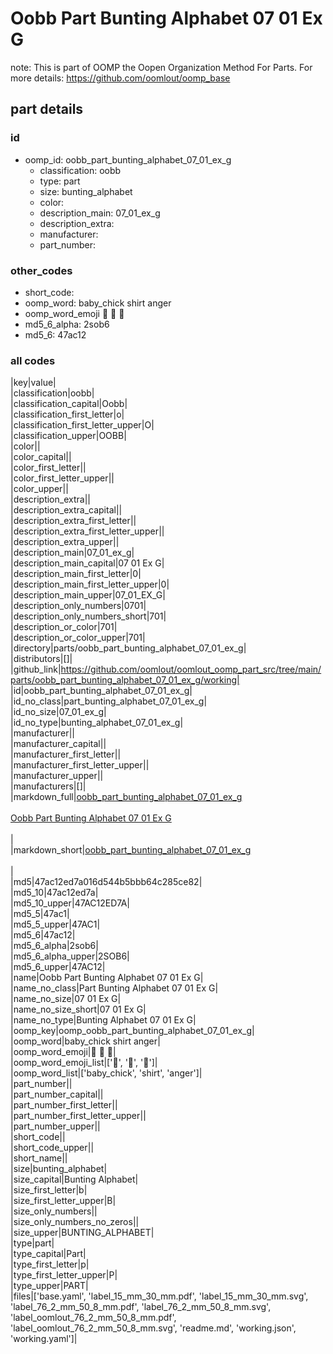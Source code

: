 # Oobb Part Bunting Alphabet 07 01 Ex G  

note: This is part of OOMP the Oopen Organization Method For Parts. For more details: https://github.com/oomlout/oomp_base

##  part details





### id
* oomp_id: oobb_part_bunting_alphabet_07_01_ex_g
  * classification: oobb
  * type: part
  * size: bunting_alphabet
  * color: 
  * description_main: 07_01_ex_g
  * description_extra: 
  * manufacturer: 
  * part_number: 

### other_codes
* short_code: 
* oomp_word: baby_chick shirt anger
* oomp_word_emoji :baby_chick: :shirt: :anger:
* md5_6_alpha: 2sob6
* md5_6: 47ac12

### all codes 
|key|value|  
|classification|oobb|  
|classification_capital|Oobb|  
|classification_first_letter|o|  
|classification_first_letter_upper|O|  
|classification_upper|OOBB|  
|color||  
|color_capital||  
|color_first_letter||  
|color_first_letter_upper||  
|color_upper||  
|description_extra||  
|description_extra_capital||  
|description_extra_first_letter||  
|description_extra_first_letter_upper||  
|description_extra_upper||  
|description_main|07_01_ex_g|  
|description_main_capital|07 01 Ex G|  
|description_main_first_letter|0|  
|description_main_first_letter_upper|0|  
|description_main_upper|07_01_EX_G|  
|description_only_numbers|0701|  
|description_only_numbers_short|701|  
|description_or_color|701|  
|description_or_color_upper|701|  
|directory|parts/oobb_part_bunting_alphabet_07_01_ex_g|  
|distributors|[]|  
|github_link|https://github.com/oomlout/oomlout_oomp_part_src/tree/main/parts/oobb_part_bunting_alphabet_07_01_ex_g/working|  
|id|oobb_part_bunting_alphabet_07_01_ex_g|  
|id_no_class|part_bunting_alphabet_07_01_ex_g|  
|id_no_size|07_01_ex_g|  
|id_no_type|bunting_alphabet_07_01_ex_g|  
|manufacturer||  
|manufacturer_capital||  
|manufacturer_first_letter||  
|manufacturer_first_letter_upper||  
|manufacturer_upper||  
|manufacturers|[]|  
|markdown_full|[oobb_part_bunting_alphabet_07_01_ex_g](https://github.com/oomlout/oomlout_oomp_part_src/tree/main/parts/oobb_part_bunting_alphabet_07_01_ex_g/working)<br>[](https://github.com/oomlout/oomlout_oomp_part_src/tree/main/parts/oobb_part_bunting_alphabet_07_01_ex_g/working)<br>[Oobb Part Bunting Alphabet 07 01 Ex G](https://github.com/oomlout/oomlout_oomp_part_src/tree/main/parts/oobb_part_bunting_alphabet_07_01_ex_g/working)<br><br>|  
|markdown_short|[oobb_part_bunting_alphabet_07_01_ex_g](https://github.com/oomlout/oomlout_oomp_part_src/tree/main/parts/oobb_part_bunting_alphabet_07_01_ex_g/working)<br><br>|  
|md5|47ac12ed7a016d544b5bbb64c285ce82|  
|md5_10|47ac12ed7a|  
|md5_10_upper|47AC12ED7A|  
|md5_5|47ac1|  
|md5_5_upper|47AC1|  
|md5_6|47ac12|  
|md5_6_alpha|2sob6|  
|md5_6_alpha_upper|2SOB6|  
|md5_6_upper|47AC12|  
|name|Oobb Part Bunting Alphabet 07 01 Ex G|  
|name_no_class|Part Bunting Alphabet 07 01 Ex G|  
|name_no_size|07 01 Ex G|  
|name_no_size_short|07 01 Ex G|  
|name_no_type|Bunting Alphabet 07 01 Ex G|  
|oomp_key|oomp_oobb_part_bunting_alphabet_07_01_ex_g|  
|oomp_word|baby_chick shirt anger|  
|oomp_word_emoji|:baby_chick: :shirt: :anger:|  
|oomp_word_emoji_list|[':baby_chick:', ':shirt:', ':anger:']|  
|oomp_word_list|['baby_chick', 'shirt', 'anger']|  
|part_number||  
|part_number_capital||  
|part_number_first_letter||  
|part_number_first_letter_upper||  
|part_number_upper||  
|short_code||  
|short_code_upper||  
|short_name||  
|size|bunting_alphabet|  
|size_capital|Bunting Alphabet|  
|size_first_letter|b|  
|size_first_letter_upper|B|  
|size_only_numbers||  
|size_only_numbers_no_zeros||  
|size_upper|BUNTING_ALPHABET|  
|type|part|  
|type_capital|Part|  
|type_first_letter|p|  
|type_first_letter_upper|P|  
|type_upper|PART|  
|files|['base.yaml', 'label_15_mm_30_mm.pdf', 'label_15_mm_30_mm.svg', 'label_76_2_mm_50_8_mm.pdf', 'label_76_2_mm_50_8_mm.svg', 'label_oomlout_76_2_mm_50_8_mm.pdf', 'label_oomlout_76_2_mm_50_8_mm.svg', 'readme.md', 'working.json', 'working.yaml']|  
